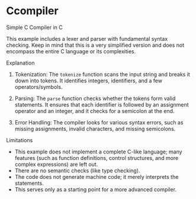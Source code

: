 # Ccompiler
Simple C Compiler in C

This example includes a lexer and parser with fundamental syntax checking. Keep in mind that this is a very simplified version and does not encompass the entire C language or its complexities.

Explanation

1. Tokenization: The `tokenize` function scans the input string and breaks it down into tokens. It identifies integers, identifiers, and a few operators/symbols.

2. Parsing: The `parse` function checks whether the tokens form valid statements. It ensures that each identifier is followed by an assignment operator and an integer, and it checks for a semicolon at the end.

3. Error Handling: The compiler looks for various syntax errors, such as missing assignments, invalid characters, and missing semicolons.

Limitations
- This example does not implement a complete C-like language; many features (such as function definitions, control structures, and more complex expressions) are left out.
- There are no semantic checks (like type checking).
- The code does not generate machine code; it merely interprets the statements.
- This serves only as a starting point for a more advanced compiler.

